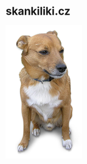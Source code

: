 # skankiliki.cz

![skankiliki](https://github.com/humanoidvani/skankiliki.cz/blob/master/www/skankiliki.png)
